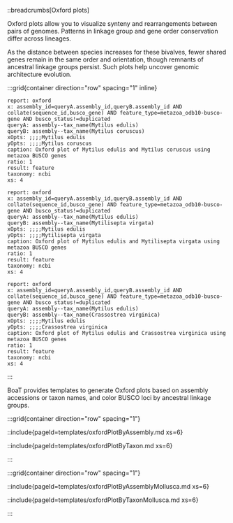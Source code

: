 ::breadcrumbs[Oxford plots]

Oxford plots allow you to visualize synteny and rearrangements between pairs of genomes. Patterns in linkage group and gene order conservation differ across lineages.

As the distance between species increases for these bivalves, fewer shared genes remain in the same order and orientation, though remnants of ancestral linkage groups persist. Such plots help uncover genomic architecture evolution.

:::grid{container direction="row" spacing="1" inline}

```report
report: oxford
x: assembly_id=queryA.assembly_id,queryB.assembly_id AND collate(sequence_id,busco_gene) AND feature_type=metazoa_odb10-busco-gene AND busco_status!=duplicated
queryA: assembly--tax_name(Mytilus edulis)
queryB: assembly--tax_name(Mytilus coruscus)
xOpts: ;;;;Mytilus edulis
yOpts: ;;;;Mytilus coruscus
caption: Oxford plot of Mytilus edulis and Mytilus coruscus using metazoa BUSCO genes
ratio: 1
result: feature
taxonomy: ncbi
xs: 4
```

```report
report: oxford
x: assembly_id=queryA.assembly_id,queryB.assembly_id AND collate(sequence_id,busco_gene) AND feature_type=metazoa_odb10-busco-gene AND busco_status!=duplicated
queryA: assembly--tax_name(Mytilus edulis)
queryB: assembly--tax_name(Mytilisepta virgata)
xOpts: ;;;;Mytilus edulis
yOpts: ;;;;Mytilisepta virgata
caption: Oxford plot of Mytilus edulis and Mytilisepta virgata using metazoa BUSCO genes
ratio: 1
result: feature
taxonomy: ncbi
xs: 4
```

```report
report: oxford
x: assembly_id=queryA.assembly_id,queryB.assembly_id AND collate(sequence_id,busco_gene) AND feature_type=metazoa_odb10-busco-gene AND busco_status!=duplicated
queryA: assembly--tax_name(Mytilus edulis)
queryB: assembly--tax_name(Crassostrea virginica)
xOpts: ;;;;Mytilus edulis
yOpts: ;;;;Crassostrea virginica
caption: Oxford plot of Mytilus edulis and Crassostrea virginica using metazoa BUSCO genes
ratio: 1
result: feature
taxonomy: ncbi
xs: 4
```

:::

BoaT provides templates to generate Oxford plots based on assembly accessions or taxon names, and color BUSCO loci by ancestral linkage groups.

:::grid{container direction="row" spacing="1"}

::include{pageId=templates/oxfordPlotByAssembly.md xs=6}

::include{pageId=templates/oxfordPlotByTaxon.md xs=6}

:::

:::grid{container direction="row" spacing="1"}

::include{pageId=templates/oxfordPlotByAssemblyMollusca.md xs=6}

::include{pageId=templates/oxfordPlotByTaxonMollusca.md xs=6}

:::
